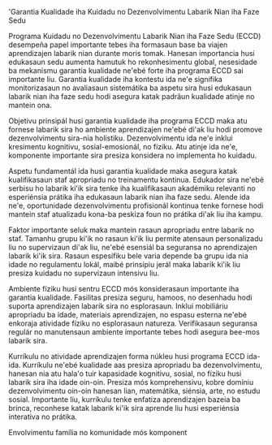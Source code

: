 'Garantia Kualidade iha Kuidadu no Dezenvolvimentu Labarik Nian iha Faze Sedu

Programa Kuidadu no Dezenvolvimentu Labarik Nian iha Faze Sedu (ECCD) desempeña papel importante tebes iha formasaun base ba viajen aprendizajen labarik nian durante moris tomak. Hanesan importancia husi edukasaun sedu aumenta hamutuk ho rekonhesimentu global, nesesidade ba mekanismu garantia kualidade ne'ebé forte iha programa ECCD sai importante liu. Garantia kualidade iha kontestu ida ne'e signifika monitorizasaun no avaliasaun sistemátika ba aspetu sira husi edukasaun labarik nian iha faze sedu hodi asegura katak padrãun kualidade atinje no mantein ona.

Objetivu prinsipál husi garantia kualidade iha programa ECCD maka atu fornese labarik sira ho ambiente aprendizajen ne'ebé di'ak liu hodi promove dezenvolvimentu sira-nia holístiku. Dezenvolvimentu ida ne'e inklui kresimentu kognitivu, sosial-emosionál, no fíziku. Atu atinje ida ne'e, komponente importante sira presiza konsidera no implementa ho kuidadu.

Aspetu fundamentál ida husi garantia kualidade maka asegura katak kualifikasaun staf apropriadu no treinamentu kontinua. Edukador sira ne'ebé serbisu ho labarik ki'ik sira tenke iha kualifikasaun akadémiku relevanti no esperiénsia prátika iha edukasaun labarik nian iha faze sedu. Alende ida ne'e, oportunidade dezenvolvimentu profisionál kontinua tenke fornese hodi mantein staf atualizadu kona-ba peskiza foun no prátika di'ak liu iha kampu.

Faktor importante seluk maka mantein rasaun apropriadu entre labarik no staf. Tamanhu grupu ki'ik no rasaun ki'ik liu permite atensaun personalizadu liu no supervizaun di'ak liu, ne'ebé esensiál ba seguransa no aprendizajen labarik ki'ik sira. Rasaun espesífiku bele varia depende ba grupu ida nia idade no regulamentu lokál, maibé prinsípiu jerál maka labarik ki'ik liu presiza kuidadu no supervizaun intensivu liu.

Ambiente fíziku husi sentru ECCD mós konsiderasaun importante iha garantia kualidade. Fasilitas presiza seguru, hamoos, no desenhadu hodi suporta aprendizajen labarik sira no esplorasaun. Inklui mobiliáriu apropriadu ba idade, materiais aprendizajen, no espasu esterna ne'ebé enkoraja atividade fíziku no esplorasaun natureza. Verifikasaun seguransa regulár no manutensaun ambiente importante tebes hodi asegura bee-mos labarik sira.

Kurríkulu no atividade aprendizajen forma núkleu husi programa ECCD ida-ida. Kurríkulu ne'ebé kualidade aas presiza apropriadu ba dezenvolvimentu, hanesan nia atu hala'o tuir kapasidade kognitivu, sosial, no fíziku husi labarik sira iha idade oin-oin. Presiza mós komprehensivu, kobre domíniu dezenvolvimentu oin-oin hanesan lian, matemátika, siénsia, arte, no estudu sosial. Importante liu, kurríkulu tenke enfatiza aprendizajen bazeia ba brinca, reconhese katak labarik ki'ik sira aprende liu husi esperiénsia interativa no prátika.

Envolvimentu família no komunidade mós komponent